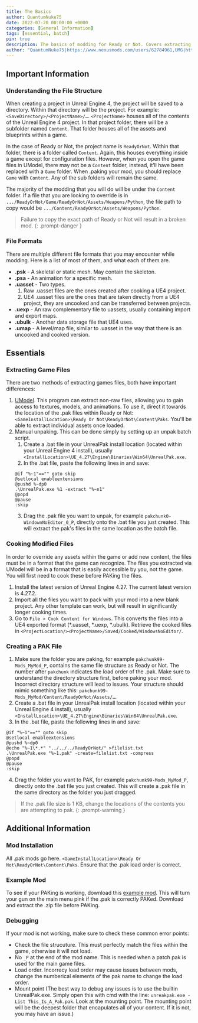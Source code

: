 ```yaml
---
title: The Basics
author: QuantumNuke75
date: 2022-07-20 00:00:00 +0000
categories: [General Information]
tags: [essential, batch]
pin: true
description: The basics of modding for Ready or Not. Covers extracting game files, the game's file structure, file formats, cooking files, and creating .pak files.
author: "QuantumNuke75|https://www.nexusmods.com/users/62784961,UMG|https://unofficial-modding-guide.com"
---
```


## Important Information

### Understanding the File Structure  
When creating a project in Unreal Engine 4, the project will be saved to a directory. Within that directory will be the project. For example: `<SaveDirectory>/<ProjectName>/…`. `<ProjectName>` houses all of the contents of the Unreal Engine 4 project. In that project folder, there will be a subfolder named `Content`. That folder houses all of the assets and blueprints within a game.

In the case of Ready or Not, the project name is `ReadyOrNot`. Within that folder, there is a folder called `Content`. Again, this houses everything inside a game except for configuration files. However, when you open the game files in UModel, there may not be a `Content` folder, instead, it’ll have been replaced with a `Game` folder. When .paking your mod, you should replace `Game` with `Content`. Any of the sub folders will remain the same.

The majority of the modding that you will do will be under the `Content` folder. If a file that you are looking to override is in `.../ReadyOrNot/Game/ReadyOrNot/Assets/Weapons/Python`, the file path to copy would be `.../Content/ReadyOrNot/Assets/Weapons/Python`.

> Failure to copy the exact path of Ready or Not will result in a broken mod.
{: .prompt-danger }

### File Formats  
There are multiple different file formats that you may encounter while modding. Here is a list of most of them, and what each of them are.
- **.psk** - A skeletal or static mesh. May contain the skeleton.
- **.psa** - An animation for a specific mesh.
- **.uasset** - Two types.
  1. Raw .uasset files are the ones created after cooking a UE4 project. 
  2. UE4 .uasset files are the ones that are taken directly from a UE4 project, they are uncooked and can be transferred between projects.
- **.uexp** - An raw complementary file to uassets, usually containing import and export maps.
- **.ubulk** - Another data storage file that UE4 uses. 
- **.umap** - A level/map file, similar to .uasset in the way that there is an uncooked and cooked version.

  
  
## Essentials

### Extracting Game Files  
There are two methods of extracting games files, both have important differences:
1. [UModel](https://unofficial-modding-guide.com/posts/tools). This program can extract non-raw files, allowing you to gain access to textures, models, and animations. To use it, direct it towards the location of the .pak files within Ready or Not: `<GameInstallLocation>\Ready Or Not\ReadyOrNot\Content\Paks`. You'll be able to extract individual assets once loaded.
2. Manual unpaking. This can be done simply by setting up an unpak batch script. 
	1. Create a .bat file in your UnrealPak install location (located within your Unreal Engine 4 install), usually `<InstallLocation>\UE_4.27\Engine\Binaries\Win64\UnrealPak.exe`.
	2. In the .bat file, paste the following lines in and save:
	```batch
	@if "%~1"=="" goto skip
	@setlocal enableextensions
	@pushd %~dp0
	.\UnrealPak.exe %1 -extract "%~n1"
	@popd
	@pause
	:skip
	```
	3. Drag the .pak file you want to unpak, for example `pakchunk0-WindownNoEditor_0_P`, directly onto the .bat file you just created.  This will extract the pak's files in the same location as the batch file.

### Cooking Modified Files  
In order to override any assets within the game or add new content, the files must be in a format that the game can recognize. The files you extracted via UModel will be in a format that is easily accessible by you, not the game. You will first need to cook these before PAKing the files.

1. Install the latest version of Unreal Engine 4.27. The current latest version is 4.27.2.
2. Import all the files you want to pack with your mod into a new blank project. Any other template can work, but will result in significantly longer cooking times.
3. Go to `File > Cook Content for Windows`. This converts the files into a UE4 exported format (\*.uasset, \*.uexp, \*.ubulk). Retrieve the cooked files in `<ProjectLocation/><ProjectName>/Saved/Cooked/WindowsNoEditor/`.

### Creating a PAK File  
1. Make sure the folder you are paking, for example `pakchunk99-Mods_MyMod_P`, contains the same file structure as Ready or Not. The number after `pakchunk` indicates the load order of the .pak. Make sure to understand the directory structure first, before paking your mod. Incorrect directory structure will lead to issues. Your structure should mimic something like this: `pakchunk99-Mods_MyMod/Content/ReadyOrNot/Assets/…`.
2. Create a .bat file in your UnrealPak install location (located within your Unreal Engine 4 install), usually `<InstallLocation>\UE_4.27\Engine\Binaries\Win64\UnrealPak.exe`.
3. In the .bat file, paste the following lines in and save:
```batch
@if "%~1"=="" goto skip
@setlocal enableextensions
@pushd %~dp0
@echo "%~1\*.*" "../../../ReadyOrNot/" >filelist.txt
.\UnrealPak.exe "%~1.pak" -create=filelist.txt -compress
@popd
@pause
:skip
```
4. Drag the folder you want to PAK, for example `pakchunk99-Mods_MyMod_P`, directly onto the .bat file you just created.  This will create a .pak file in the same directory as the folder you just dragged.

> If the .pak file size is 1 KB, change the locations of the contents you are attempting to pak.
{: .prompt-warning }


## Additional Information

### Mod Installation  
All .pak mods go here. `<GameInstallLocation>\Ready Or Not\ReadyOrNot\Content\Paks`. Ensure that the .pak load order is correct.

### Example Mod  
To see if your PAKing is working, download this [example mod](https://drive.google.com/file/d/1iSbu8JqFbry1lioBEIuB5ks0D8bhKQ7c/view?usp=sharing). This will turn your gun on the main menu pink if the .pak is correctly PAKed. Download and extract the .zip file before PAKing. 

### Debugging  
If your mod is not working, make sure to check these common error points:
- Check the file strucuture. This must perfectly match the files within the game, otherwise it will not load.
- No `_P` at the end of the mod name. This is needed when a patch pak is used for the main game files.
- Load order. Incorrecy load order may cause issues between mods, change the numberical elements of the pak name to change the load order.
- Mount point (The best way to debug any issues is to use the builtin UnrealPak.exe. Simply open this with cmd with the line: `unreakpak.exe -List This_Is_A_Pak.pak`. Look at the mounting point. The mounting point will be the deepest folder that encapulates all of your content. If it is not, you may have an issue.)
